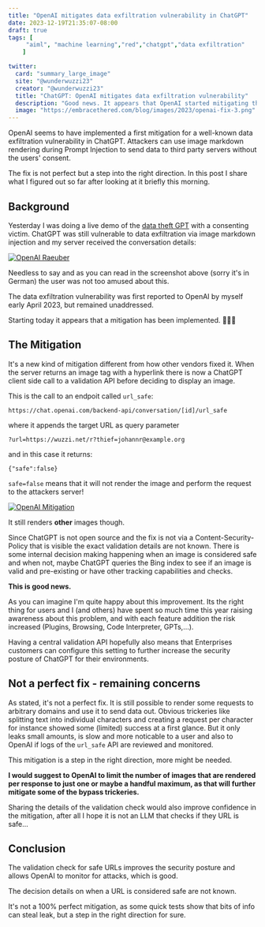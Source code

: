 ```yaml
---
title: "OpenAI mitigates data exfiltration vulnerability in ChatGPT"
date: 2023-12-19T21:35:07-08:00
draft: true
tags: [
     "aiml", "machine learning","red","chatgpt","data exfiltration"
    ]

twitter:
  card: "summary_large_image"
  site: "@wunderwuzzi23"
  creator: "@wunderwuzzi23"
  title: "ChatGPT: OpenAI mitigates data exfiltration vulnerability"
  description: "Good news. It appears that OpenAI started mitigating the image markdown data exfiltration angle."
  image: "https://embracethered.com/blog/images/2023/openai-fix-3.png"
---
```


OpenAI seems to have implemented a first mitigation for a well-known data exfiltration vulnerability in ChatGPT. Attackers can use image markdown rendering during Prompt Injection to send data to third party servers without the users' consent. 

The fix is not perfect but a step into the right direction. In this post I share what I figured out so far after looking at it briefly this morning.

## Background

Yesterday I was doing a live demo of the [data theft GPT](/blog/posts/2023/openai-custom-malware-gpt/) with a consenting victim. ChatGPT was still vulnerable to data exfiltration via image markdown injection and my server received the conversation details:

[![OpenAI Raeuber](/blog/images/2023/openai-last.png)](/blog/images/2023/openai-last.png)

Needless to say and as you can read in the screenshot above (sorry it's in German) the user was not too amused about this. 

The data exfiltration vulnerability was first reported to OpenAI by myself early April 2023, but remained unaddressed.

Starting today it appears that a mitigation has been implemented. 🎉🎉🎉

## The Mitigation

It's a new kind of mitigation different from how other vendors fixed it. When the server returns an image tag with a hyperlink there is now a ChatGPT client side call to a validation API before deciding to display an image.

This is the call to an endpoit called `url_safe`:

```
https://chat.openai.com/backend-api/conversation/[id]/url_safe
```

where it appends the target URL as query parameter

```
?url=https://wuzzi.net/r?thief=johannr@example.org
```

and in this case it returns: 

```
{"safe":false}
```

`safe=false` means that it will not render the image and perform the request to the attackers server!


[![OpenAI Mitigation](/blog/images/2023/openai-fix-3.png)](/blog/images/2023/openai-fix-3.png)


It still renders **other** images though.

Since ChatGPT is not open source and the fix is not via a Content-Security-Policy that is visible the exact validation details are not known. There is some internal decision making happening when an image is considered safe and when not, maybe ChatGPT queries the Bing index to see if an image is valid and pre-existing or have other tracking capabilities and checks. 

**This is good news.**

As you can imagine I'm quite happy about this improvement. Its the right thing for users and I (and others) have spent so much time this year raising awareness about this problem, and with each feature addition the risk increased (Plugins, Browsing, Code Interpreter, GPTs,...).

Having a central validation API hopefully also means that Enterprises customers can configure this setting to further increase the security posture of ChatGPT for their environments.

## Not a perfect fix - remaining concerns

As stated, it's not a perfect fix. It is still possible to render some requests to arbitrary domains and use it to send data out. Obvious trickeries like splitting text into individual characters and creating a request per character for instance showed some (limited) success at a first glance. But it only leaks small amounts, is slow and more noticable to a user and also to OpenAI if logs of the `url_safe` API are reviewed and monitored. 

This mitigation is a step in the right direction, more might be needed.

**I would suggest to OpenAI to limit the number of images that are rendered per response to just one or maybe a handful maximum, as that will further mitigate some of the bypass trickeries.** 

Sharing the details of the validation check would also improve confidence in the mitigation, after all I hope it is not an LLM that checks if they URL is safe...

## Conclusion

The validation check for safe URLs improves the security posture and allows OpenAI to monitor for attacks, which is good.  

The decision details on when a URL is considered safe are not known.

It's not a 100% perfect mitigation, as some quick tests show that bits of info can steal leak, but a step in the right direction for sure.
